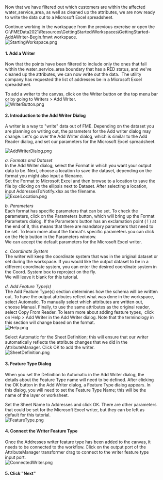 <head><base target="_blank"> </head>

Now that we have filtered out which customers are within the affected water_service_area, as well as cleaned up the attributes, we are now ready to write the data out to a Microsoft Excel spreadsheet.

Continue working in the workspace from the previous exercise or open the C:\FMEData2021\Resources\GettingStarted\Workspaces\GettingStarted-AddAWriter-Begin.fmwt workspace.\
![StartingWorkspace.png](https://community.safe.com/servlet/rtaImage?eid=ka14Q000000lK7m&feoid=00N30000006n8wU&refid=0EM4Q0000028bX7)

#### 1\. Add a Writer
Now that the points have been filtered to include only the ones that fall within the water_service_area boundary that has a RED status, and we've cleaned up the attributes, we can now write out the data.  The utility company has requested the list of addresses be in a Microsoft Excel spreadsheet.

To add a writer to the canvas, click on the Writer button on the top menu bar or by going to Writers > Add Writer.\
![WriterButton.png](https://community.safe.com/servlet/rtaImage?eid=ka14Q000000lK7m&feoid=00N30000006n8wU&refid=0EM4Q0000028bXC)

#### 2\. Introduction to the Add Writer Dialog
A writer is a way to "write" data out of FME. Depending on the dataset you are planning on writing out, the parameters for the Add writer dialog may change. Let's go over the Add Writer dialog, which is similar to the Add Reader dialog, and set our parameters for the Microsoft Excel spreadsheet. 

![AddWriterDialog.png](https://community.safe.com/servlet/rtaImage?eid=ka14Q000000lK7m&feoid=00N30000006n8wU&refid=0EM4Q0000028bXH)

*a. Formats and Dataset*\
In the Add Writer dialog, select the Format in which you want your output data to be. Next, choose a location to save the dataset, depending on the format you might also input a filename.\
Set the Format to Microsoft Excel and then browse to a location to save the file by clicking on the ellipsis next to Dataset. After selecting a location, input AddressesToNotify.xlsx as the filename.\
![ExcelLocation.png](https://community.safe.com/servlet/rtaImage?eid=ka14Q000000lK7m&feoid=00N30000006n8wU&refid=0EM4Q0000028bXM)

*b. Parameters*\
Each format has specific parameters that can be set. To check the parameters, click on the Parameters button, which will bring up the Format Parameters dialog. If the Parameters button has an exclamation point ( ! ) at the end of it, this means that there are mandatory parameters that need to be set. To learn more about the format's specific parameters you can click on the Help button in the Parameters window.\
We can accept the default parameters for the Microsoft Excel writer.

*c. Coordinate System*\
The writer will keep the coordinate system that was in the original dataset or set during the workspace. If you would like the output dataset to be in a different coordinate system, you can enter the desired coordinate system in the Coord. System box to reproject on the fly.\
We will leave it blank for this tutorial.

*d. Add Feature Type(s)*\
The Add Feature Type(s) section determines how the schema will be written out. To have the output attributes reflect what was done in the workspace, select Automatic. To manually select which attributes are written out, choose Manual. Finally, to use the same attributes as the original reader, select Copy From Reader. To learn more about adding feature types,  click on Help > Add Writer in the Add Writer dialog. Note that the terminology in this section will change based on the format.\
![Help.png](https://community.safe.com/servlet/rtaImage?eid=ka14Q000000lK7m&feoid=00N30000006n8wU&refid=0EM4Q0000028bWP)

Select Automatic for the Sheet Definition; this will ensure that our writer automatically reflects the attribute changes that we did in the AttributeManager. Click OK to add the writer.\
![SheetDefinition.png](https://community.safe.com/servlet/rtaImage?eid=ka14Q000000lK7m&feoid=00N30000006n8wU&refid=0EM4Q0000028bXR)

#### 3\. Feature Type Dialog
When you set the Definition to Automatic in the Add Writer dialog, the details about the Feature Type name will need to be defined. After clicking the OK button in the Add Writer dialog, a Feature Type dialog appears. In this dialog, you will need to set the Feature Type Name; this will be the name of the layer or worksheet.

Set the Sheet Name to Addresses and click OK. There are other parameters that could be set for the Microsoft Excel writer, but they can be left as default for this tutorial.\
![FeatureType.png](https://community.safe.com/servlet/rtaImage?eid=ka14Q000000lK7m&feoid=00N30000006n8wU&refid=0EM4Q0000028bXb)

#### 4\. Connect the Writer Feature Type
Once the Addresses writer feature type has been added to the canvas, it needs to be connected to the workflow. Click on the output port of the AttributeManager transformer drag to connect to the writer feature type input port.\
![ConnectedWriter.png](https://community.safe.com/servlet/rtaImage?eid=ka14Q000000lK7m&feoid=00N30000006n8wU&refid=0EM4Q0000028bXl)

#### 5. Click "Next"
